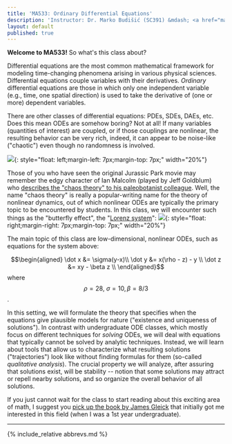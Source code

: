 ```yaml
---
title: 'MA533: Ordinary Differential Equations'
description: 'Instructor: Dr. Marko Budišić (SC391) &mdash; <a href="mailto:marko@clarkson.edu">marko@clarkson.edu</a> &mdash; MoWeFr 3-3.50p  (SC340) &mdash; Text: Meiss, Revised ed.'
layout: default
published: true
---
```


**Welcome to MA533!** So what's this class about?


Differential equations are the most common mathematical framework for modeling time-changing phenomena arising in various physical sciences. Differential equations couple variables with their derivatives. _Ordinary_ differential equations are those in which only one independent variable (e.g., time, one spatial direction) is used to take the derivative of (one or more) dependent variables. 

There are other classes of differential equations: PDEs, SDEs, DAEs, etc. Does this mean ODEs are somehow boring? Not at all! If many variables (quantities of interest) are coupled, or if those couplings are nonlinear, the resulting behavior can be very rich, indeed, it can appear to be noise-like ("chaotic") even though no randomness is involved.

![](https://rogueplanet.tv/wp-content/uploads/2014/09/jurassic-park-jeff-goldblum-tyrannosaur.jpg){: style="float: left;margin-left: 7px;margin-top: 7px;" width="20%"}

Those of you who have seen the original Jurassic Park movie may remember the edgy character of Ian Malcolm (played by Jeff Goldblum) who [describes the "chaos theory" to his paleobotanist colleague](https://youtu.be/n-mpifTiPV4). Well, the name "chaos theory" is really a popular-writing name for the theory of nonlinear dynamics, out of which nonlinear ODEs are typically the primary topic to be encountered by students. In this class, we will encounter such things as the "butterfly effect", the "[Lorenz system](https://en.wikipedia.org/wiki/Lorenz_system)":
![](https://upload.wikimedia.org/wikipedia/commons/1/13/A_Trajectory_Through_Phase_Space_in_a_Lorenz_Attractor.gif){: style="float: right;margin-right: 7px;margin-top: 7px;" width="20%"}

The main topic of this class are low-dimensional, nonlinear ODEs, such as equations for the system above:

$$\begin{aligned}
\dot x &= \sigma(y-x)\\
\dot y &= x(\rho - z) - y \\
\dot z &= xy - \beta z \\
\end{aligned}$$
where $$\rho = 28,\ \sigma = 10, \beta = 8/3$$.

In this  setting, we will formulate the theory that specifies when the equations give plausible models for nature ("existence and uniqueness of solutions"). In contrast with undergraduate ODE classes, which mostly focus on different techniques for _solving_ ODEs, we will deal with equations that typically cannot be solved by analytic techniques. Instead, we will learn about tools that allow us to characterize what resulting solutions ("trajectories") look like without finding formulas for them (so-called _qualitative analysis_). The crucial property we will analyze, after assuring that solutions exist, will be stability -- notion that some solutions may attract or repell nearby solutions, and so organize the overall behavior of all solutions.

If you just cannot wait for the class to start reading about this exciting area of math, I suggest you [pick up the book by James Gleick](https://www.goodreads.com/book/show/64582.Chaos) that initially got me interested in this field (when I was a 1st year undergraduate).

---

{% include_relative abbrevs.md %}

